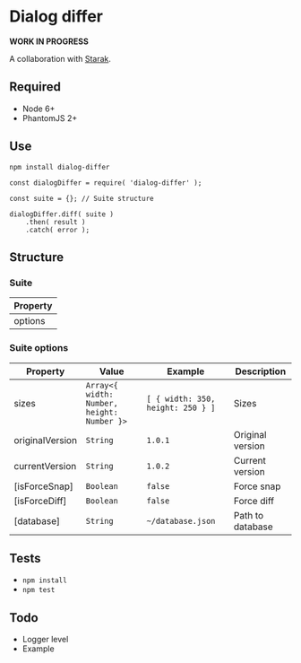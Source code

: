 # Dialog differ

__WORK IN PROGRESS__

A collaboration with [Starak](https://github.com/starak).

## Required

- Node 6+
- PhantomJS 2+

## Use

`npm install dialog-differ`

```
const dialogDiffer = require( 'dialog-differ' );

const suite = {}; // Suite structure

dialogDiffer.diff( suite )
    .then( result )
    .catch( error );
```

## Structure

### Suite

| Property |
| --- |
| options |

### Suite options

| Property | Value | Example | Description |
| --- | --- | --- | --- |
| sizes | `Array<{ width: Number, height: Number }>` | `[ { width: 350, height: 250 } ]` | Sizes |
| originalVersion | `String` | `1.0.1` |  Original version |
| currentVersion | `String` | `1.0.2`| Current version |
| [isForceSnap] | `Boolean` | `false`| Force snap |
| [isForceDiff] | `Boolean` | `false`| Force diff |
| [database] | `String` | `~/database.json`| Path to database |

## Tests

- `npm install`
- `npm test`

## Todo

- Logger level
- Example